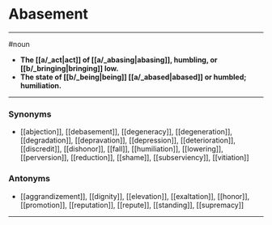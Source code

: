 # Abasement
---
#noun
- **The [[a/_act|act]] of [[a/_abasing|abasing]], humbling, or [[b/_bringing|bringing]] low.**
- **The state of [[b/_being|being]] [[a/_abased|abased]] or humbled; humiliation.**
---
### Synonyms
- [[abjection]], [[debasement]], [[degeneracy]], [[degeneration]], [[degradation]], [[depravation]], [[depression]], [[deterioration]], [[discredit]], [[dishonor]], [[fall]], [[humiliation]], [[lowering]], [[perversion]], [[reduction]], [[shame]], [[subserviency]], [[vitiation]]
### Antonyms
- [[aggrandizement]], [[dignity]], [[elevation]], [[exaltation]], [[honor]], [[promotion]], [[reputation]], [[repute]], [[standing]], [[supremacy]]
---
